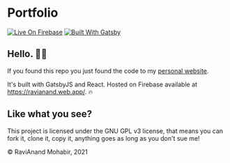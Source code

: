 # Portfolio

[![Live On Firebase](https://img.shields.io/badge/Live%20On-Firebase-orange?style=flat&logo=firebase)](https://ravianand.web.app)
[![Built With Gatsby](https://img.shields.io/badge/Built%20With-Gatsby-purple?style=flat&logo=gatsby)](https://ravianand.web.app)

## Hello. 👋🏽

If you found this repo you just found the code to my [personal website](https://ravianand.web.app/).

It's built with GatsbyJS and React. Hosted on Firebase available at https://ravianand.web.app/. 🔥

## Like what you see?

This project is licensed under the GNU GPL v3 license, that means you can fork it, clone it, copy it, anything goes as long as you don't sue me!

&copy; RaviAnand Mohabir, 2021
